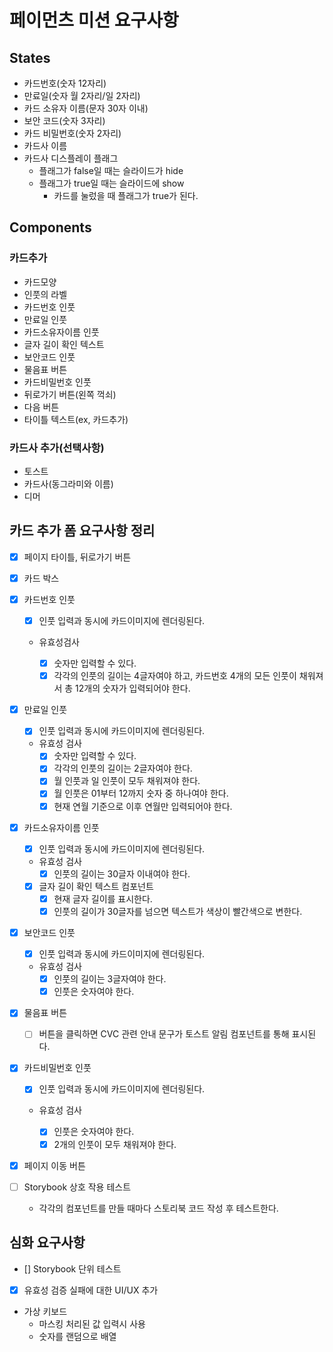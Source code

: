 # 페이먼츠 미션 요구사항

## States

- 카드번호(숫자 12자리)
- 만료일(숫자 월 2자리/일 2자리)
- 카드 소유자 이름(문자 30자 이내)
- 보안 코드(숫자 3자리)
- 카드 비밀번호(숫자 2자리)
- 카드사 이름
- 카드사 디스플레이 플래그
  - 플래그가 false일 때는 슬라이드가 hide
  - 플래그가 true일 때는 슬라이드에 show
    - 카드를 눌렀을 때 플래그가 true가 된다.

## Components

### 카드추가

- 카드모양
- 인풋의 라벨
- 카드번호 인풋
- 만료일 인풋
- 카드소유자이름 인풋
- 글자 길이 확인 텍스트
- 보안코드 인풋
- 물음표 버튼
- 카드비밀번호 인풋
- 뒤로가기 버튼(왼쪽 꺽쇠)
- 다음 버튼
- 타이틀 텍스트(ex, 카드추가)

### 카드사 추가(선택사항)

- 토스트
- 카드사(동그라미와 이름)
- 디머

## 카드 추가 폼 요구사항 정리

- [x] 페이지 타이틀, 뒤로가기 버튼
- [x] 카드 박스
- [x] 카드번호 인풋

  - [x] 인풋 입력과 동시에 카드이미지에 렌더링된다.
  - 유효성검사

    - [x] 숫자만 입력할 수 있다.
    - [x] 각각의 인풋의 길이는 4글자여야 하고, 카드번호 4개의 모든 인풋이 채워져서 총 12개의 숫자가 입력되어야 한다.

- [x] 만료일 인풋
  - [x] 인풋 입력과 동시에 카드이미지에 렌더링된다.
  - 유효성 검사
    - [x] 숫자만 입력할 수 있다.
    - [x] 각각의 인풋의 길이는 2글자여야 한다.
    - [x] 월 인풋과 일 인풋이 모두 채워져야 한다.
    - [x] 월 인풋은 01부터 12까지 숫자 중 하나여야 한다.
    - [x] 현재 연월 기준으로 이후 연월만 입력되어야 한다.
- [x] 카드소유자이름 인풋
  - [x] 인풋 입력과 동시에 카드이미지에 렌더링된다.
  - 유효성 검사
    - [x] 인풋의 길이는 30글자 이내여야 한다.
  - [x] 글자 길이 확인 텍스트 컴포넌트
    - [x] 현재 글자 길이를 표시한다.
    - [x] 인풋의 길이가 30글자를 넘으면 텍스트가 색상이 빨간색으로 변한다.
- [x] 보안코드 인풋
  - [x] 인풋 입력과 동시에 카드이미지에 렌더링된다.
  - 유효성 검사
    - [x] 인풋의 길이는 3글자여야 한다.
    - [x] 인풋은 숫자여야 한다.
- [x] 물음표 버튼
  - [ ] 버튼을 클릭하면 CVC 관련 안내 문구가 토스트 알림 컴포넌트를 통해 표시된다.
- [x] 카드비밀번호 인풋

  - [x] 인풋 입력과 동시에 카드이미지에 렌더링된다.
  - 유효성 검사

    - [x] 인풋은 숫자여야 한다.
    - [x] 2개의 인풋이 모두 채워져야 한다.

- [x] 페이지 이동 버튼
- [ ] Storybook 상호 작용 테스트
  - 각각의 컴포넌트를 만들 때마다 스토리북 코드 작성 후 테스트한다.

## 심화 요구사항

- [] Storybook 단위 테스트
- [x] 유효성 검증 실패에 대한 UI/UX 추가
- 가상 키보드
  - 마스킹 처리된 값 입력시 사용
  - 숫자를 랜덤으로 배열
